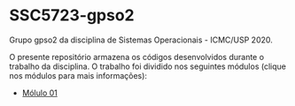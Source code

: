 # SSC5723-gpso2

Grupo gpso2 da disciplina de Sistemas Operacionais - ICMC/USP 2020.

O presente repositório armazena os códigos desenvolvidos durante o trabalho da disciplina. O trabalho foi dividido nos seguintes módulos (clique nos módulos para mais informações):

* [Mólulo 01](https://github.com/RafaelSantosBraz/SSC5723-gpso2/tree/master/Modulo01)